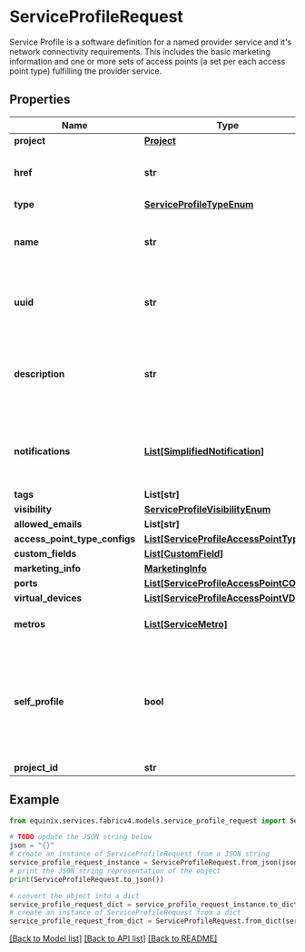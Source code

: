 # ServiceProfileRequest

Service Profile is a software definition for a named provider service and it's network connectivity requirements. This includes the basic marketing information and one or more sets of access points (a set per each access point type) fulfilling the provider service. 

## Properties

Name | Type | Description | Notes
------------ | ------------- | ------------- | -------------
**project** | [**Project**](Project.md) |  | [optional] 
**href** | **str** | Service Profile URI response attribute | [optional] [readonly] 
**type** | [**ServiceProfileTypeEnum**](ServiceProfileTypeEnum.md) |  | 
**name** | **str** | Customer-assigned service profile name | 
**uuid** | **str** | Equinix-assigned service profile identifier | [optional] 
**description** | **str** | User-provided service description should be of maximum length 375 | 
**notifications** | [**List[SimplifiedNotification]**](SimplifiedNotification.md) | Recipients of notifications on service profile change | [optional] 
**tags** | **List[str]** |  | [optional] 
**visibility** | [**ServiceProfileVisibilityEnum**](ServiceProfileVisibilityEnum.md) |  | [optional] 
**allowed_emails** | **List[str]** |  | [optional] 
**access_point_type_configs** | [**List[ServiceProfileAccessPointType]**](ServiceProfileAccessPointType.md) |  | [optional] 
**custom_fields** | [**List[CustomField]**](CustomField.md) |  | [optional] 
**marketing_info** | [**MarketingInfo**](MarketingInfo.md) |  | [optional] 
**ports** | [**List[ServiceProfileAccessPointCOLO]**](ServiceProfileAccessPointCOLO.md) |  | [optional] 
**virtual_devices** | [**List[ServiceProfileAccessPointVD]**](ServiceProfileAccessPointVD.md) |  | [optional] 
**metros** | [**List[ServiceMetro]**](ServiceMetro.md) | Derived response attribute. | [optional] 
**self_profile** | **bool** | response attribute indicates whether the profile belongs to the same organization as the api-invoker. | [optional] 
**project_id** | **str** |  | [optional] 

## Example

```python
from equinix.services.fabricv4.models.service_profile_request import ServiceProfileRequest

# TODO update the JSON string below
json = "{}"
# create an instance of ServiceProfileRequest from a JSON string
service_profile_request_instance = ServiceProfileRequest.from_json(json)
# print the JSON string representation of the object
print(ServiceProfileRequest.to_json())

# convert the object into a dict
service_profile_request_dict = service_profile_request_instance.to_dict()
# create an instance of ServiceProfileRequest from a dict
service_profile_request_from_dict = ServiceProfileRequest.from_dict(service_profile_request_dict)
```
[[Back to Model list]](../README.md#documentation-for-models) [[Back to API list]](../README.md#documentation-for-api-endpoints) [[Back to README]](../README.md)


